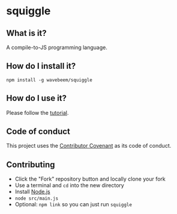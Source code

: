 # squiggle

## What is it?

A compile-to-JS programming language.

## How do I install it?

    npm install -g wavebeem/squiggle

## How do I use it?

Please follow the [tutorial](http://mockbrian.com/squiggle/tutorial/).

## Code of conduct

This project uses the [Contributor Covenant](https://github.com/saikobee/squiggle/blob/master/CODE_OF_CONDUCT.md) as its code of conduct.

## Contributing

- Click the "Fork" repository button and locally clone your fork
- Use a terminal and `cd` into the new directory
- Install [Node.js](https://nodejs.org/en/)
- `node src/main.js`
- Optional: `npm link` so you can just run `squiggle`
